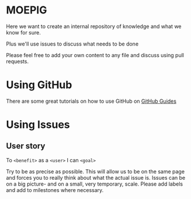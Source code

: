 # MOEPIG

Here we want to create an internal repository of knowledge and what we know for sure.

Plus we'll use issues to discuss what needs to be done

Please feel free to add your own content to any file and discuss using pull requests.

# Using GitHub

There are some great tutorials on how to use GitHub on [GitHub Guides](https://guides.github.com/)

# Using Issues
## User story
To `<benefit>` as a `<user>` I can `<goal>`

Try to be as precise as possible. This will allow us to be on the same page and forces you to really think about what the actual issue is. Issues can be on a big picture- and on a small, very temporary, scale.
Please add labels and add to milestones where necessary.
